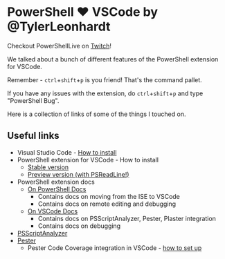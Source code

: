 # PowerShell ♥️ VSCode by @TylerLeonhardt

Checkout PowerShellLive on [Twitch](https://twitch.tv/PowerShellLive)!

We talked about a bunch of different features of the PowerShell extension for VSCode.

Remember - `ctrl`+`shift`+`p` is you friend! That's the command pallet.

If you have any issues with the extension, do `ctrl`+`shift`+`p` and type "PowerShell Bug".

Here is a collection of links of some of the things I touched on.

## Useful links

* Visual Studio Code - [How to install](https://code.visualstudio.com/)
* PowerShell extension for VSCode - How to install
    * [Stable version](https://marketplace.visualstudio.com/items?itemName=ms-vscode.PowerShell)
    * [Preview version (with PSReadLine!)](https://marketplace.visualstudio.com/items?itemName=ms-vscode.PowerShell-PReview)
* PowerShell extension docs
    * [On PowerShell Docs](https://docs.microsoft.com/en-us/powershell/scripting/components/vscode/using-vscode?view=powershell-6)
        * Contains docs on moving from the ISE to VSCode
        * Contains docs on remote editing and debugging
    * [On VSCode Docs](https://code.visualstudio.com/docs/languages/powershell)
        * Contains docs on PSScriptAnalyzer, Pester, Plaster integration
        * Contains docs on debugging
* [PSScriptAnalyzer](https://github.com/PowerShell/PSScriptAnalyzer)
* [Pester](https://github.com/Pester/Pester)
    * Pester Code Coverage integration in VSCode - [how to set up](https://www.pwsh.site/powershell/2019/01/10/how-to-enable-coverage-markings-in-vscode-for-your-powershell-projects.html)
